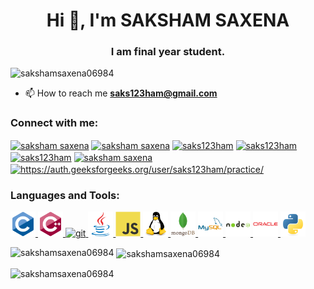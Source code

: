 <h1 align="center">Hi 👋, I'm SAKSHAM SAXENA</h1>
<h3 align="center">I am final year student.</h3>

<p align="left"> <img src="https://komarev.com/ghpvc/?username=sakshamsaxena06984&label=Profile%20views&color=0e75b6&style=flat" alt="sakshamsaxena06984" /> </p>


- 📫 How to reach me **saks123ham@gmail.com**



<h3 align="left">Connect with me:</h3>
<p align="left">
<a href="https://linkedin.com/in/saksham saxena" target="blank"><img align="center" src="https://raw.githubusercontent.com/rahuldkjain/github-profile-readme-generator/master/src/images/icons/Social/linked-in-alt.svg" alt="saksham saxena" height="30" width="40" /></a>
<a href="https://fb.com/saksham saxena" target="blank"><img align="center" src="https://raw.githubusercontent.com/rahuldkjain/github-profile-readme-generator/master/src/images/icons/Social/facebook.svg" alt="saksham saxena" height="30" width="40" /></a>
<a href="https://instagram.com/saks123ham" target="blank"><img align="center" src="https://raw.githubusercontent.com/rahuldkjain/github-profile-readme-generator/master/src/images/icons/Social/instagram.svg" alt="saks123ham" height="30" width="40" /></a>
<a href="https://www.hackerrank.com/saks123ham" target="blank"><img align="center" src="https://raw.githubusercontent.com/rahuldkjain/github-profile-readme-generator/master/src/images/icons/Social/hackerrank.svg" alt="saks123ham" height="30" width="40" /></a>
<a href="https://www.leetcode.com/saks123ham" target="blank"><img align="center" src="https://raw.githubusercontent.com/rahuldkjain/github-profile-readme-generator/master/src/images/icons/Social/leet-code.svg" alt="saks123ham" height="30" width="40" /></a>
<a href="https://www.hackerearth.com/saksham saxena" target="blank"><img align="center" src="https://raw.githubusercontent.com/rahuldkjain/github-profile-readme-generator/master/src/images/icons/Social/hackerearth.svg" alt="saksham saxena" height="30" width="40" /></a>
<a href="https://auth.geeksforgeeks.org/user/https://auth.geeksforgeeks.org/user/saks123ham/practice/" target="blank"><img align="center" src="https://raw.githubusercontent.com/rahuldkjain/github-profile-readme-generator/master/src/images/icons/Social/geeks-for-geeks.svg" alt="https://auth.geeksforgeeks.org/user/saks123ham/practice/" height="30" width="40" /></a>
</p>

<h3 align="left">Languages and Tools:</h3>
<p align="left"> <a href="https://www.cprogramming.com/" target="_blank"> <img src="https://raw.githubusercontent.com/devicons/devicon/master/icons/c/c-original.svg" alt="c" width="40" height="40"/> </a> <a href="https://www.w3schools.com/cpp/" target="_blank"> <img src="https://raw.githubusercontent.com/devicons/devicon/master/icons/cplusplus/cplusplus-original.svg" alt="cplusplus" width="40" height="40"/> </a> <a href="https://git-scm.com/" target="_blank"> <img src="https://www.vectorlogo.zone/logos/git-scm/git-scm-icon.svg" alt="git" width="40" height="40"/> </a> <a href="https://www.java.com" target="_blank"> <img src="https://raw.githubusercontent.com/devicons/devicon/master/icons/java/java-original.svg" alt="java" width="40" height="40"/> </a> <a href="https://developer.mozilla.org/en-US/docs/Web/JavaScript" target="_blank"> <img src="https://raw.githubusercontent.com/devicons/devicon/master/icons/javascript/javascript-original.svg" alt="javascript" width="40" height="40"/> </a> <a href="https://www.linux.org/" target="_blank"> <img src="https://raw.githubusercontent.com/devicons/devicon/master/icons/linux/linux-original.svg" alt="linux" width="40" height="40"/> </a> <a href="https://www.mongodb.com/" target="_blank"> <img src="https://raw.githubusercontent.com/devicons/devicon/master/icons/mongodb/mongodb-original-wordmark.svg" alt="mongodb" width="40" height="40"/> </a> <a href="https://www.mysql.com/" target="_blank"> <img src="https://raw.githubusercontent.com/devicons/devicon/master/icons/mysql/mysql-original-wordmark.svg" alt="mysql" width="40" height="40"/> </a> <a href="https://nodejs.org" target="_blank"> <img src="https://raw.githubusercontent.com/devicons/devicon/master/icons/nodejs/nodejs-original-wordmark.svg" alt="nodejs" width="40" height="40"/> </a> <a href="https://www.oracle.com/" target="_blank"> <img src="https://raw.githubusercontent.com/devicons/devicon/master/icons/oracle/oracle-original.svg" alt="oracle" width="40" height="40"/> </a> <a href="https://www.python.org" target="_blank"> <img src="https://raw.githubusercontent.com/devicons/devicon/master/icons/python/python-original.svg" alt="python" width="40" height="40"/> </a> </p>

<p><img align="left" src="https://github-readme-stats.vercel.app/api/top-langs?username=sakshamsaxena06984&show_icons=true&locale=en&layout=compact" alt="sakshamsaxena06984" /></p>

<p>&nbsp;<img align="center" src="https://github-readme-stats.vercel.app/api?username=sakshamsaxena06984&show_icons=true&locale=en" alt="sakshamsaxena06984" /></p>

<p><img align="center" src="https://github-readme-streak-stats.herokuapp.com/?user=sakshamsaxena06984&" alt="sakshamsaxena06984" /></p>

